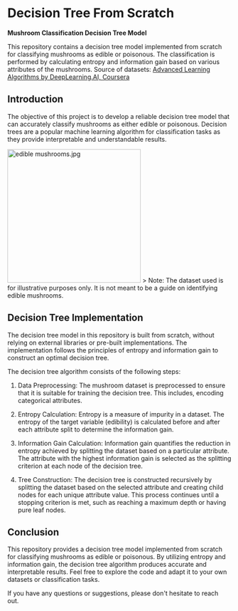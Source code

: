 # Decision Tree From Scratch
**Mushroom Classification Decision Tree Model**

This repository contains a decision tree model implemented from scratch for classifying mushrooms as edible or poisonous. The classification is performed by calculating entropy and information gain based on various attributes of the mushrooms.
Source of datasets: [Advanced Learning Algorithms by DeepLearning.AI, Coursera](https://www.coursera.org/learn/advanced-learning-algorithms) 

## Introduction

The objective of this project is to develop a reliable decision tree model that can accurately classify mushrooms as either edible or poisonous. Decision trees are a popular machine learning algorithm for classification tasks as they provide interpretable and understandable results.

<img src="[https://example.com/image.png](https://github.com/Billl-11/Decision-Tree-From-Scratch/blob/main/edible_mushrooms.jpg)" width="300" alt="edible mushrooms.jpg">
> Note: The dataset used is for illustrative purposes only. It is not meant to be a guide on identifying edible mushrooms.

## Decision Tree Implementation

The decision tree model in this repository is built from scratch, without relying on external libraries or pre-built implementations. The implementation follows the principles of entropy and information gain to construct an optimal decision tree.

The decision tree algorithm consists of the following steps:

1. Data Preprocessing: The mushroom dataset is preprocessed to ensure that it is suitable for training the decision tree. This includes, encoding categorical attributes.

2. Entropy Calculation: Entropy is a measure of impurity in a dataset. The entropy of the target variable (edibility) is calculated before and after each attribute split to determine the information gain.

3. Information Gain Calculation: Information gain quantifies the reduction in entropy achieved by splitting the dataset based on a particular attribute. The attribute with the highest information gain is selected as the splitting criterion at each node of the decision tree.

4. Tree Construction: The decision tree is constructed recursively by splitting the dataset based on the selected attribute and creating child nodes for each unique attribute value. This process continues until a stopping criterion is met, such as reaching a maximum depth or having pure leaf nodes.

## Conclusion

This repository provides a decision tree model implemented from scratch for classifying mushrooms as edible or poisonous. By utilizing entropy and information gain, the decision tree algorithm produces accurate and interpretable results. Feel free to explore the code and adapt it to your own datasets or classification tasks.

If you have any questions or suggestions, please don't hesitate to reach out.

